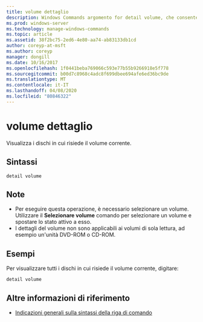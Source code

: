 ```yaml
---
title: volume dettaglio
description: Windows Commands argomento for detail volume, che consente di visualizzare i dischi in cui risiede il volume corrente.
ms.prod: windows-server
ms.technology: manage-windows-commands
ms.topic: article
ms.assetid: 38f2bc75-2ed6-4e80-aa74-ab83133db1cd
author: coreyp-at-msft
ms.author: coreyp
manager: dongill
ms.date: 10/16/2017
ms.openlocfilehash: 1f0441beba769066c593e77b55b9266918e5f778
ms.sourcegitcommit: b00d7c8968c4adc8f699dbee694afe6ed36bc9de
ms.translationtype: MT
ms.contentlocale: it-IT
ms.lasthandoff: 04/08/2020
ms.locfileid: "80846322"
---
```

# <a name="detail-volume"></a>volume dettaglio

Visualizza i dischi in cui risiede il volume corrente.

## <a name="syntax"></a>Sintassi

```
detail volume
```

## <a name="remarks"></a>Note

-   Per eseguire questa operazione, è necessario selezionare un volume. Utilizzare il **Selezionare volume** comando per selezionare un volume e spostare lo stato attivo a esso.
-   I dettagli del volume non sono applicabili ai volumi di sola lettura, ad esempio un'unità DVD-ROM o CD-ROM.

## <a name="examples"></a><a name=BKMK_examples></a>Esempi

Per visualizzare tutti i dischi in cui risiede il volume corrente, digitare:
```
detail volume
```

## <a name="additional-references"></a>Altre informazioni di riferimento

- [Indicazioni generali sulla sintassi della riga di comando](command-line-syntax-key.md)

